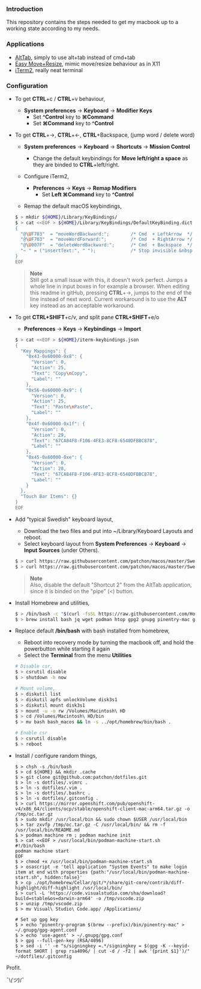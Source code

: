 ### Introduction
This repository contains the steps needed to get my macbook up to a working state
according to my needs.

### Applications
* [AltTab](https://github.com/lwouis/alt-tab-macos), simply to use alt+tab instead of cmd+tab
* [Easy Move+Resize](https://github.com/dmarcotte/easy-move-resize), mimic move/resize behaviour as in X11
* [iTerm2](https://www.iterm2.com/downloads.html), really neat terminal

### Configuration 
* To get **CTRL**+c / **CTRL**+v behaviour, 
  * **System preferences** -> **Keyboard** -> **Modifier Keys**
    * Set **^Control** key to **⌘Command**
    * Set **⌘Command** key to **^Control**

* To get **CTRL**+->, **CTRL**+<-, **CTRL**+Backspace, (jump word / delete word)
  * **System preferences** -> **Keyboard** -> **Shortcuts** -> **Mission Control** 
    * Change the default keybindings for **Move left/right a space** as they are binded to **CTRL**+left/right.

  * Configure iTerm2, 
    * **Preferences** -> **Keys** -> **Remap Modifiers**
      * Set **Left ⌘Command** key to **^Control**
  
  * Remap the default macOS keybindings,  
  ```bash
  $ > mkdir ${HOME}/Library/KeyBindings/
  $ > cat <<EOF > ${HOME}/Library/KeyBindings/DefaultKeyBinding.dict
  {
    "@\UF703"  = "moveWordBackward:";        /* Cmd  + LeftArrow  */
    "@\UF703"  = "moveWordForward:";         /* Cmd  + RightArrow */
    "@\U007F"  = "deleteWordBackward:";      /* Cmd  + Backspace  */
    "~ " = ("insertText:", " ");             /* Stop invisible &nbsp characters when pressing pipe */
  } 
  EOF
  ```  
  
  > **Note**<br>
  Still got a small issue with this, it doesn't work perfect. Jumps a
  whole line in input boxes in for example a browser. When editing this readme in gitHub, pressing
  **CTRL**+->, jumps to the end of the line instead of next word.
  Current workaround is to use the **ALT** key instead as an acceptable workaround.

* To get **CTRL+SHIFT**+c/v, and split pane **CTRL+SHIFT**+e/o
  * **Preferences** -> **Keys** -> **Keybindings** -> **Import**
  ```bash
  $ > cat <<EOF > ${HOME}/iterm-keybindings.json
  {
    "Key Mappings": {
      "0x43-0x60000-0x8": {
        "Version": 0,
        "Action": 25,
        "Text": "Copy\nCopy",
        "Label": ""
      },
      "0x56-0x60000-0x9": {
        "Version": 0,
        "Action": 25,
        "Text": "Paste\nPaste",
        "Label": ""
      },
      "0x4f-0x60000-0x1f": {
        "Version": 0,
        "Action": 29,
        "Text": "67CA84F8-F106-4FE3-8CF8-6540DFBBC878",
        "Label": ""
      },
      "0x45-0x60000-0xe": {
        "Version": 0,
        "Action": 28,
        "Text": "67CA84F8-F106-4FE3-8CF8-6540DFBBC878",
        "Label": ""
      }
    },
    "Touch Bar Items": {}
  }
  EOF
  ```

* Add "typical Swedish" keyboard layout, 
  * Download the two files and put into ~/Library/Keyboard Layouts and reboot.
  * Select keyboard layout from **System Preferences** -> **Keyboard** -> **Input Sources** (under Others).

  ```bash
  $ > curl https://raw.githubusercontent.com/patchon/macos/master/Swedish-SFZ.keylayout -o /Library/Keyboard\ Layouts/Swedish-SFZ.keylayout
  $ > curl https://raw.githubusercontent.com/patchon/macos/master/Swedish-SFZ.icns -o /Library/Keyboard\ Layouts/Swedish-SFZ.icns
  ```
  > **Note**<br>
  Also, disable the default "Shortcut 2" from the AltTab application, since it is binded on the "pipe" (<) button.

* Install Homebrew and utilities,
  ```bash
  $ > /bin/bash -c "$(curl -fsSL https://raw.githubusercontent.com/Homebrew/install/HEAD/install.sh)"
  $ > brew install bash jq wget podman htop gpg2 gnupg pinentry-mac git
  ```

* Replace default **/bin/bash** with bash installed from homebrew,
  * Reboot into recovery mode by turning the macbook off, and hold the powerbutton while starting it again
  * Select the **Terminal** from the menu **Utilities**
  ```bash
  # Disable csr, 
  $ > csrutil disable
  $ > shutdown -h now 
  
  # Mount volume, 
  $ > diskutil list 
  $ > diskutil apfs unlockVolume disk3s1
  $ > diskutil mount disk3s1 
  $ > mount -u -o rw /Volumes/Macintosh\ HD
  $ > cd /Volumes/Macintosh\ HD/bin
  $ > mv bash bash_macos && ln -s ../opt/homebrew/bin/bash .
  
  # Enable csr
  $ > csrutil disable
  $ > reboot
  ```
  
* Install / configure random things,
  ```
  $ > chsh -s /bin/bash
  $ > cd ${HOME} && mkdir .cache
  $ > git clone git@github.com:patchon/dotfiles.git
  $ > ln -s dotfiles/.vimrc .
  $ > ln -s dotfiles/.vim .
  $ > ln -s dotfiles/.bashrc .
  $ > ln -s dotfiles/.gitconfig .
  $ > curl https://mirror.openshift.com/pub/openshift-v4/x86_64/clients/ocp/stable/openshift-client-mac-arm64.tar.gz -o /tmp/oc.tar.gz
  $ > sudo mkdir /usr/local/bin && sudo chown $USER /usr/local/bin
  $ > tar zxvfp /tmp/oc.tar.gz -C /usr/local/bin/ && rm -f /usr/local/bin/README.md
  $ > podman machine rm ; podman machine init
  $ > cat <<EOF > /usr/local/bin/podman-machine-start.sh
  #!/bin/bash
  podman machine start
  EOF
  $ > chmod +x /usr/local/bin/podman-machine-start.sh
  $ > osascript -e 'tell application "System Events" to make login item at end with properties {path:"/usr/local/bin/podman-machine-start.sh", hidden:false}'
  $ > cp ./opt/homebrew/Cellar/git/*/share/git-core/contrib/diff-highlight/diff-highlight /usr/local/bin/
  $ > curl -L 'https://code.visualstudio.com/sha/download?build=stable&os=darwin-arm64' -o /tmp/vscode.zip
  $ > unzip /tmp/vscode.zip
  $ > mv Visual\ Studio\ Code.app/ /Applications/
 
  # Set up gpg key
  $ > echo "pinentry-program $(brew --prefix)/bin/pinentry-mac" > ~/.gnupg/gpg-agent.conf
  $ > echo 'use-agent' > ~/.gnupg/gpg.conf
  $ > gpg --full-gen-key (RSA/4096)
  $ > sed -i '' -e "s/signingkey =.*/signingkey = $(gpg -K --keyid-format SHORT | grep rsa4096/ | cut -d / -f2 | awk '{print $1}')/" ~/dotfiles/.gitconfig
  ```  
  
Profit.


¯\\_(ツ)_/¯
